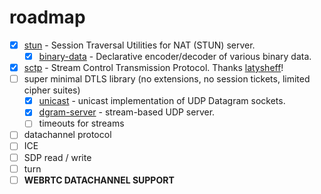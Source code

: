 # roadmap

* [x] [stun](https://www.npmjs.com/package/stun) - Session Traversal Utilities for NAT (STUN) server.
  * [x] [binary-data](https://www.npmjs.com/package/binary-data) - Declarative encoder/decoder of various binary data.
* [x] [sctp](https://www.npmjs.com/package/sctp) - Stream Control Transmission Protocol. Thanks [latysheff](https://github.com/latysheff)!
* [ ] super minimal DTLS library (no extensions, no session tickets, limited cipher suites)
  * [x] [unicast](https://npmjs.org/package/unicast) - unicast implementation of UDP Datagram sockets.
  * [x] [dgram-server](https://npmjs.org/package/dgram-server) - stream-based UDP server.
  * [ ] timeouts for streams
* [ ] datachannel protocol
* [ ] ICE
* [ ] SDP read / write
* [ ] turn
* [ ] **WEBRTC DATACHANNEL SUPPORT**
